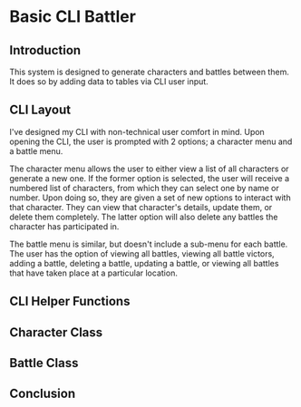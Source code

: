 # Basic CLI Battler

## Introduction

This system is designed to generate characters and battles between them. It does so by adding data to tables via CLI user input.

## CLI Layout

I've designed my CLI with non-technical user comfort in mind. Upon opening the CLI, the user is prompted with 2 options; a character menu and a battle menu.

The character menu allows the user to either view a list of all characters or generate a new one. If the former option is selected, the user will receive a numbered list of characters, from which they can select one by name or number. Upon doing so, they are given a set of new options to interact with that character. They can view that character's details, update them, or delete them completely. The latter option will also delete any battles the character has participated in.

The battle menu is similar, but doesn't include a sub-menu for each battle. The user has the option of viewing all battles, viewing all battle victors, adding a battle, deleting a battle, updating a battle, or viewing all battles that have taken place at a particular location.

## CLI Helper Functions



## Character Class



## Battle Class



## Conclusion


